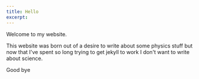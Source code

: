 ```yaml
---
title: Hello
excerpt:
---
```

Welcome to my website.

This website was born out of a desire to write about some physics stuff but now that I've spent so long trying to get jekyll to work I don't want to write about science.

Good bye
